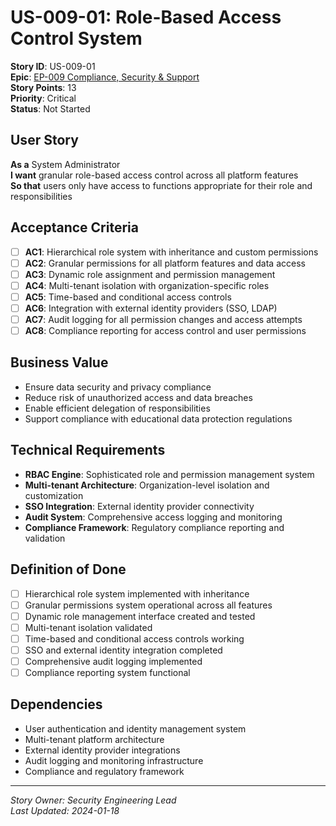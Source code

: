 # US-009-01: Role-Based Access Control System

**Story ID**: US-009-01  
**Epic**: [EP-009 Compliance, Security & Support](../epics/EP-009-Compliance-Security-Support.md)  
**Story Points**: 13  
**Priority**: Critical  
**Status**: Not Started  

## User Story

**As a** System Administrator  
**I want** granular role-based access control across all platform features  
**So that** users only have access to functions appropriate for their role and responsibilities

## Acceptance Criteria

- [ ] **AC1**: Hierarchical role system with inheritance and custom permissions
- [ ] **AC2**: Granular permissions for all platform features and data access
- [ ] **AC3**: Dynamic role assignment and permission management
- [ ] **AC4**: Multi-tenant isolation with organization-specific roles
- [ ] **AC5**: Time-based and conditional access controls
- [ ] **AC6**: Integration with external identity providers (SSO, LDAP)
- [ ] **AC7**: Audit logging for all permission changes and access attempts
- [ ] **AC8**: Compliance reporting for access control and user permissions

## Business Value

- Ensure data security and privacy compliance
- Reduce risk of unauthorized access and data breaches
- Enable efficient delegation of responsibilities
- Support compliance with educational data protection regulations

## Technical Requirements

- **RBAC Engine**: Sophisticated role and permission management system
- **Multi-tenant Architecture**: Organization-level isolation and customization
- **SSO Integration**: External identity provider connectivity
- **Audit System**: Comprehensive access logging and monitoring
- **Compliance Framework**: Regulatory compliance reporting and validation

## Definition of Done

- [ ] Hierarchical role system implemented with inheritance
- [ ] Granular permissions system operational across all features
- [ ] Dynamic role management interface created and tested
- [ ] Multi-tenant isolation validated
- [ ] Time-based and conditional access controls working
- [ ] SSO and external identity integration completed
- [ ] Comprehensive audit logging implemented
- [ ] Compliance reporting system functional

## Dependencies

- User authentication and identity management system
- Multi-tenant platform architecture
- External identity provider integrations
- Audit logging and monitoring infrastructure
- Compliance and regulatory framework

---

*Story Owner: Security Engineering Lead*  
*Last Updated: 2024-01-18*